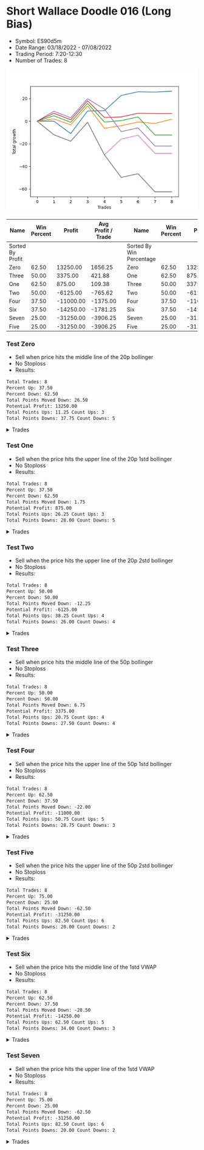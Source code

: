 # Short Wallace Doodle 016 (Long Bias)
- Symbol: ES90d5m
- Date Range: 03/18/2022 - 07/08/2022
- Trading Period: 7:20-12:30
- Number of Trades: 8

![Plot](ShortWallaceDoodle016ES90d5m(LongBias).png)

| Name | Win Percent | Profit | Avg Profit / Trade |     | Name | Win Percent | Profit | Avg Profit / Trade |
| ---- | ----------- | ------ | ------------------ | --- | ---- | ----------- | ------ | ------------------ |
| Sorted By <br> Profit | | | | | Sorted By <br> Win Percentage ||||
| Zero | 62.50 | 13250.00 | 1656.25 |     | Zero | 62.50 | 13250.00 | 1656.25 |
| Three | 50.00 | 3375.00 | 421.88 |     | One | 62.50 | 875.00 | 109.38 |
| One | 62.50 | 875.00 | 109.38 |     | Three | 50.00 | 3375.00 | 421.88 |
| Two | 50.00 | -6125.00 | -765.62 |     | Two | 50.00 | -6125.00 | -765.62 |
| Four | 37.50 | -11000.00 | -1375.00 |     | Four | 37.50 | -11000.00 | -1375.00 |
| Six | 37.50 | -14250.00 | -1781.25 |     | Six | 37.50 | -14250.00 | -1781.25 |
| Seven | 25.00 | -31250.00 | -3906.25 |     | Seven | 25.00 | -31250.00 | -3906.25 |
| Five | 25.00 | -31250.00 | -3906.25 |     | Five | 25.00 | -31250.00 | -3906.25 |

### Test Zero
* Sell when price hits the middle line of the 20p bollinger
* No Stoploss
* Results:
```
Total Trades: 8
Percent Up: 37.50
Percent Down: 62.50
Total Points Moved Down: 26.50
Potential Profit: 13250.00
Total Points Ups: 11.25 Count Ups: 3
Total Points Downs: 37.75 Count Downs: 5
```

<details><summary>Trades</summary>

<code>In: 2022-04-19 07:50:00		Out: 2022-04-19 09:29:15		Total Position Time: 99:15		Total Move Down: -0.00		Total to Date: 0.00</code> <br />
<code>In: 2022-04-28 10:20:00		Out: 2022-04-28 12:34:15		Total Position Time: 134:15		Total Move Down: -11.00		Total to Date: -11.00</code> <br />
<code>In: 2022-05-25 12:15:00		Out: 2022-05-25 12:49:20		Total Position Time: 34:20		Total Move Down: 20.00		Total to Date: 9.00</code> <br />
<code>In: 2022-05-26 07:25:00		Out: 2022-05-26 08:48:25		Total Position Time: 83:25		Total Move Down: 0.25		Total to Date: 9.25</code> <br />
<code>In: 2022-05-27 07:25:00		Out: 2022-05-27 08:05:10		Total Position Time: 40:10		Total Move Down: 13.50		Total to Date: 22.75</code> <br />
<code>In: 2022-05-27 12:30:00		Out: 2022-05-27 12:50:00		Total Position Time: 20:00		Total Move Down: 3.25		Total to Date: 26.00</code> <br />
<code>In: 2022-06-24 07:25:00		Out: 2022-06-24 09:29:00		Total Position Time: 124:00		Total Move Down: -0.25		Total to Date: 25.75</code> <br />
<code>In: 2022-07-07 11:30:00		Out: 2022-07-07 12:38:25		Total Position Time: 68:25		Total Move Down: 0.75		Total to Date: 26.50</code> <br />


</details>

### Test One
* Sell when the price hits the upper line of the 20p 1std bollinger
* No Stoploss
* Results:
```
Total Trades: 8
Percent Up: 37.50
Percent Down: 62.50
Total Points Moved Down: 1.75
Potential Profit: 875.00
Total Points Ups: 26.25 Count Ups: 3
Total Points Downs: 28.00 Count Downs: 5
```

<details><summary>Trades</summary>

<code>In: 2022-04-19 07:50:00		Out: 2022-04-19 09:37:25		Total Position Time: 107:25		Total Move Down: 2.00		Total to Date: 2.00</code> <br />
<code>In: 2022-04-28 10:20:00		Out: 2022-04-28 12:45:05		Total Position Time: 145:05		Total Move Down: -5.25		Total to Date: -3.25</code> <br />
<code>In: 2022-05-25 12:15:00		Out: 2022-05-25 12:50:00		Total Position Time: 35:00		Total Move Down: 16.75		Total to Date: 13.50</code> <br />
<code>In: 2022-05-26 07:25:00		Out: 2022-05-26 11:35:30		Total Position Time: 250:30		Total Move Down: -19.75		Total to Date: -6.25</code> <br />
<code>In: 2022-05-27 07:25:00		Out: 2022-05-27 09:50:20		Total Position Time: 145:20		Total Move Down: 2.25		Total to Date: -4.00</code> <br />
<code>In: 2022-05-27 12:30:00		Out: 2022-05-27 12:50:00		Total Position Time: 20:00		Total Move Down: 3.25		Total to Date: -0.75</code> <br />
<code>In: 2022-06-24 07:25:00		Out: 2022-06-24 10:55:10		Total Position Time: 210:10		Total Move Down: -1.25		Total to Date: -2.00</code> <br />
<code>In: 2022-07-07 11:30:00		Out: 2022-07-07 12:46:45		Total Position Time: 76:45		Total Move Down: 3.75		Total to Date: 1.75</code> <br />


</details>

### Test Two
* Sell when the price hits the upper line of the 20p 2std bollinger
* No Stoploss
* Results:
```
Total Trades: 8
Percent Up: 50.00
Percent Down: 50.00
Total Points Moved Down: -12.25
Potential Profit: -6125.00
Total Points Ups: 38.25 Count Ups: 4
Total Points Downs: 26.00 Count Downs: 4
```

<details><summary>Trades</summary>

<code>In: 2022-04-19 07:50:00		Out: 2022-04-19 09:39:40		Total Position Time: 109:40		Total Move Down: 4.75		Total to Date: 4.75</code> <br />
<code>In: 2022-04-28 10:20:00		Out: 2022-04-28 12:50:00		Total Position Time: 150:00		Total Move Down: -5.75		Total to Date: -1.00</code> <br />
<code>In: 2022-05-25 12:15:00		Out: 2022-05-25 12:50:00		Total Position Time: 35:00		Total Move Down: 16.75		Total to Date: 15.75</code> <br />
<code>In: 2022-05-26 07:25:00		Out: 2022-05-26 11:36:15		Total Position Time: 251:15		Total Move Down: -16.50		Total to Date: -0.75</code> <br />
<code>In: 2022-05-27 07:25:00		Out: 2022-05-27 10:43:55		Total Position Time: 198:55		Total Move Down: 1.25		Total to Date: 0.50</code> <br />
<code>In: 2022-05-27 12:30:00		Out: 2022-05-27 12:50:00		Total Position Time: 20:00		Total Move Down: 3.25		Total to Date: 3.75</code> <br />
<code>In: 2022-06-24 07:25:00		Out: 2022-06-24 12:50:00		Total Position Time: 325:00		Total Move Down: -16.00		Total to Date: -12.25</code> <br />
<code>In: 2022-07-07 11:30:00		Out: 2022-07-07 12:50:00		Total Position Time: 80:00		Total Move Down: -0.00		Total to Date: -12.25</code> <br />


</details>

### Test Three
* Sell when price hits the middle line of the 50p bollinger
* No Stoploss
* Results:
```
Total Trades: 8
Percent Up: 50.00
Percent Down: 50.00
Total Points Moved Down: 6.75
Potential Profit: 3375.00
Total Points Ups: 20.75 Count Ups: 4
Total Points Downs: 27.50 Count Downs: 4
```

<details><summary>Trades</summary>

<code>In: 2022-04-19 07:50:00		Out: 2022-04-19 10:45:25		Total Position Time: 175:25		Total Move Down: 7.00		Total to Date: 7.00</code> <br />
<code>In: 2022-04-28 10:20:00		Out: 2022-04-28 12:50:00		Total Position Time: 150:00		Total Move Down: -5.75		Total to Date: 1.25</code> <br />
<code>In: 2022-05-25 12:15:00		Out: 2022-05-25 12:50:00		Total Position Time: 35:00		Total Move Down: 16.75		Total to Date: 18.00</code> <br />
<code>In: 2022-05-26 07:25:00		Out: 2022-05-26 12:03:15		Total Position Time: 278:15		Total Move Down: -14.75		Total to Date: 3.25</code> <br />
<code>In: 2022-05-27 07:25:00		Out: 2022-05-27 11:06:15		Total Position Time: 221:15		Total Move Down: 0.50		Total to Date: 3.75</code> <br />
<code>In: 2022-05-27 12:30:00		Out: 2022-05-27 12:50:00		Total Position Time: 20:00		Total Move Down: 3.25		Total to Date: 7.00</code> <br />
<code>In: 2022-06-24 07:25:00		Out: 2022-06-24 11:07:35		Total Position Time: 222:35		Total Move Down: -0.25		Total to Date: 6.75</code> <br />
<code>In: 2022-07-07 11:30:00		Out: 2022-07-07 12:50:00		Total Position Time: 80:00		Total Move Down: -0.00		Total to Date: 6.75</code> <br />


</details>

### Test Four
* Sell when the price hits the upper line of the 50p 1std bollinger
* No Stoploss
* Results:
```
Total Trades: 8
Percent Up: 62.50
Percent Down: 37.50
Total Points Moved Down: -22.00
Potential Profit: -11000.00
Total Points Ups: 50.75 Count Ups: 5
Total Points Downs: 28.75 Count Downs: 3
```

<details><summary>Trades</summary>

<code>In: 2022-04-19 07:50:00		Out: 2022-04-19 11:11:45		Total Position Time: 201:45		Total Move Down: 8.75		Total to Date: 8.75</code> <br />
<code>In: 2022-04-28 10:20:00		Out: 2022-04-28 12:50:00		Total Position Time: 150:00		Total Move Down: -5.75		Total to Date: 3.00</code> <br />
<code>In: 2022-05-25 12:15:00		Out: 2022-05-25 12:50:00		Total Position Time: 35:00		Total Move Down: 16.75		Total to Date: 19.75</code> <br />
<code>In: 2022-05-26 07:25:00		Out: 2022-05-26 12:17:40		Total Position Time: 292:40		Total Move Down: -9.00		Total to Date: 10.75</code> <br />
<code>In: 2022-05-27 07:25:00		Out: 2022-05-27 12:50:00		Total Position Time: 325:00		Total Move Down: -20.00		Total to Date: -9.25</code> <br />
<code>In: 2022-05-27 12:30:00		Out: 2022-05-27 12:50:00		Total Position Time: 20:00		Total Move Down: 3.25		Total to Date: -6.00</code> <br />
<code>In: 2022-06-24 07:25:00		Out: 2022-06-24 12:50:00		Total Position Time: 325:00		Total Move Down: -16.00		Total to Date: -22.00</code> <br />
<code>In: 2022-07-07 11:30:00		Out: 2022-07-07 12:50:00		Total Position Time: 80:00		Total Move Down: -0.00		Total to Date: -22.00</code> <br />


</details>

### Test Five
* Sell when the price hits the upper line of the 50p 2std bollinger
* No Stoploss
* Results:
```
Total Trades: 8
Percent Up: 75.00
Percent Down: 25.00
Total Points Moved Down: -62.50
Potential Profit: -31250.00
Total Points Ups: 82.50 Count Ups: 6
Total Points Downs: 20.00 Count Downs: 2
```

<details><summary>Trades</summary>

<code>In: 2022-04-19 07:50:00		Out: 2022-04-19 12:50:00		Total Position Time: 300:00		Total Move Down: -12.00		Total to Date: -12.00</code> <br />
<code>In: 2022-04-28 10:20:00		Out: 2022-04-28 12:50:00		Total Position Time: 150:00		Total Move Down: -5.75		Total to Date: -17.75</code> <br />
<code>In: 2022-05-25 12:15:00		Out: 2022-05-25 12:50:00		Total Position Time: 35:00		Total Move Down: 16.75		Total to Date: -1.00</code> <br />
<code>In: 2022-05-26 07:25:00		Out: 2022-05-26 12:50:00		Total Position Time: 325:00		Total Move Down: -28.75		Total to Date: -29.75</code> <br />
<code>In: 2022-05-27 07:25:00		Out: 2022-05-27 12:50:00		Total Position Time: 325:00		Total Move Down: -20.00		Total to Date: -49.75</code> <br />
<code>In: 2022-05-27 12:30:00		Out: 2022-05-27 12:50:00		Total Position Time: 20:00		Total Move Down: 3.25		Total to Date: -46.50</code> <br />
<code>In: 2022-06-24 07:25:00		Out: 2022-06-24 12:50:00		Total Position Time: 325:00		Total Move Down: -16.00		Total to Date: -62.50</code> <br />
<code>In: 2022-07-07 11:30:00		Out: 2022-07-07 12:50:00		Total Position Time: 80:00		Total Move Down: -0.00		Total to Date: -62.50</code> <br />


</details>

### Test Six
* Sell when the price hits the middle line of the 1std VWAP
* No Stoploss
* Results:
```
Total Trades: 8
Percent Up: 62.50
Percent Down: 37.50
Total Points Moved Down: -28.50
Potential Profit: -14250.00
Total Points Ups: 62.50 Count Ups: 5
Total Points Downs: 34.00 Count Downs: 3
```

<details><summary>Trades</summary>

<code>In: 2022-04-19 07:50:00		Out: 2022-04-19 12:50:00		Total Position Time: 300:00		Total Move Down: -12.00		Total to Date: -12.00</code> <br />
<code>In: 2022-04-28 10:20:00		Out: 2022-04-28 12:50:00		Total Position Time: 150:00		Total Move Down: -5.75		Total to Date: -17.75</code> <br />
<code>In: 2022-05-25 12:15:00		Out: 2022-05-25 12:50:00		Total Position Time: 35:00		Total Move Down: 16.75		Total to Date: -1.00</code> <br />
<code>In: 2022-05-26 07:25:00		Out: 2022-05-26 12:50:00		Total Position Time: 325:00		Total Move Down: -28.75		Total to Date: -29.75</code> <br />
<code>In: 2022-05-27 07:25:00		Out: 2022-05-27 08:02:45		Total Position Time: 37:45		Total Move Down: 14.00		Total to Date: -15.75</code> <br />
<code>In: 2022-05-27 12:30:00		Out: 2022-05-27 12:50:00		Total Position Time: 20:00		Total Move Down: 3.25		Total to Date: -12.50</code> <br />
<code>In: 2022-06-24 07:25:00		Out: 2022-06-24 12:50:00		Total Position Time: 325:00		Total Move Down: -16.00		Total to Date: -28.50</code> <br />
<code>In: 2022-07-07 11:30:00		Out: 2022-07-07 12:50:00		Total Position Time: 80:00		Total Move Down: -0.00		Total to Date: -28.50</code> <br />


</details>

### Test Seven
* Sell when the price hits the upper line of the 1std VWAP
* No Stoploss
* Results:
```
Total Trades: 8
Percent Up: 75.00
Percent Down: 25.00
Total Points Moved Down: -62.50
Potential Profit: -31250.00
Total Points Ups: 82.50 Count Ups: 6
Total Points Downs: 20.00 Count Downs: 2
```

<details><summary>Trades</summary>

<code>In: 2022-04-19 07:50:00		Out: 2022-04-19 12:50:00		Total Position Time: 300:00		Total Move Down: -12.00		Total to Date: -12.00</code> <br />
<code>In: 2022-04-28 10:20:00		Out: 2022-04-28 12:50:00		Total Position Time: 150:00		Total Move Down: -5.75		Total to Date: -17.75</code> <br />
<code>In: 2022-05-25 12:15:00		Out: 2022-05-25 12:50:00		Total Position Time: 35:00		Total Move Down: 16.75		Total to Date: -1.00</code> <br />
<code>In: 2022-05-26 07:25:00		Out: 2022-05-26 12:50:00		Total Position Time: 325:00		Total Move Down: -28.75		Total to Date: -29.75</code> <br />
<code>In: 2022-05-27 07:25:00		Out: 2022-05-27 12:50:00		Total Position Time: 325:00		Total Move Down: -20.00		Total to Date: -49.75</code> <br />
<code>In: 2022-05-27 12:30:00		Out: 2022-05-27 12:50:00		Total Position Time: 20:00		Total Move Down: 3.25		Total to Date: -46.50</code> <br />
<code>In: 2022-06-24 07:25:00		Out: 2022-06-24 12:50:00		Total Position Time: 325:00		Total Move Down: -16.00		Total to Date: -62.50</code> <br />
<code>In: 2022-07-07 11:30:00		Out: 2022-07-07 12:50:00		Total Position Time: 80:00		Total Move Down: -0.00		Total to Date: -62.50</code> <br />


</details>